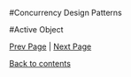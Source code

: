 #Concurrency Design Patterns

<Text Here>

#Active Object

<More text>

[Prev Page](https://github.com/Krithika-Balan2290/Concurrency-Design-Patterns/blob/master/Docs/structural.md) | [Next Page](https://github.com/Krithika-Balan2290/Concurrency-Design-Patterns/blob/master/Docs/balking.md)
 
 [Back to contents](https://github.com/Krithika-Balan2290/Concurrency-Design-Patterns/blob/master/Index.md)
